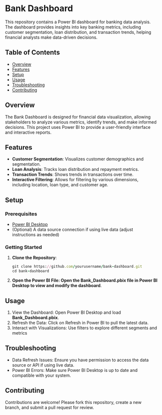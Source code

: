 # Bank Dashboard

This repository contains a Power BI dashboard for banking data analysis. The dashboard provides insights into key banking metrics, including customer segmentation, loan distribution, and transaction trends, helping financial analysts make data-driven decisions.

## Table of Contents

- [Overview](#overview)
- [Features](#features)
- [Setup](#setup)
- [Usage](#usage)
- [Troubleshooting](#troubleshooting)
- [Contributing](#contributing)

## Overview

The Bank Dashboard is designed for financial data visualization, allowing stakeholders to analyze various metrics, identify trends, and make informed decisions. This project uses Power BI to provide a user-friendly interface and interactive reports.

## Features

- **Customer Segmentation**: Visualizes customer demographics and segmentation.
- **Loan Analysis**: Tracks loan distribution and repayment metrics.
- **Transaction Trends**: Shows trends in transactions over time.
- **Interactive Filtering**: Allows for filtering by various dimensions, including location, loan type, and customer age.

## Setup

### Prerequisites

- [Power BI Desktop](https://powerbi.microsoft.com/)
- (Optional) A data source connection if using live data (adjust instructions as needed)

### Getting Started

1. **Clone the Repository**:
   ```ruby
   git clone https://github.com/yourusername/bank-dashboard.git
   cd bank-dashboard
   ```
2. **Open the Power BI File: Open the Bank_Dashboard.pbix file in Power BI Desktop to view and modify the dashboard**.

## Usage
1. View the Dashboard: Open Power BI Desktop and load **Bank_Dashboard.pbix**.
2. Refresh the Data: Click on Refresh in Power BI to pull the latest data.
3. Interact with Visualizations: Use filters to explore different segments and metrics

## Troubleshooting
 - Data Refresh Issues: Ensure you have permission to access the data source or API if using live data.
 - Power BI Errors: Make sure Power BI Desktop is up to date and compatible with your system.

## Contributing
Contributions are welcome! Please fork this repository, create a new branch, and submit a pull request for review.
